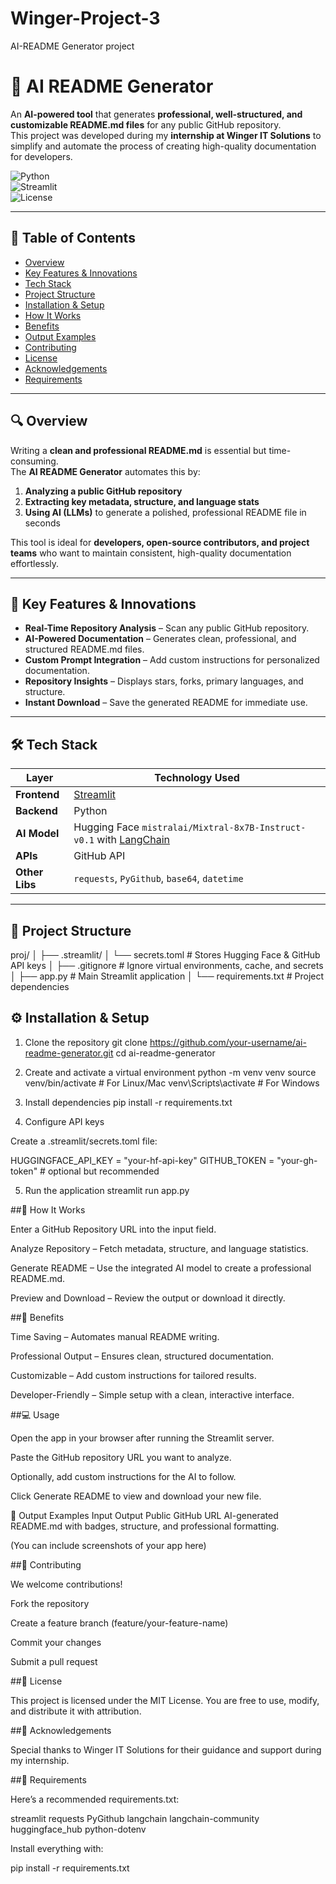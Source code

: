 # Winger-Project-3
AI-README Generator project

# 🤖 AI README Generator  

An **AI-powered tool** that generates **professional, well-structured, and customizable README.md files** for any public GitHub repository.  
This project was developed during my **internship at Winger IT Solutions** to simplify and automate the process of creating high-quality documentation for developers.  

![Python](https://img.shields.io/badge/Python-3.10-blue)  
![Streamlit](https://img.shields.io/badge/Streamlit-1.0-red)  
![License](https://img.shields.io/badge/License-MIT-green)  

---

## 📝 Table of Contents  
- [Overview](#-overview)  
- [Key Features & Innovations](#-key-features--innovations)  
- [Tech Stack](#-tech-stack)  
- [Project Structure](#-project-structure)  
- [Installation & Setup](#-installation--setup)  
- [How It Works](#-how-it-works)  
- [Benefits](#-benefits)  
- [Output Examples](#-output-examples)  
- [Contributing](#-contributing)  
- [License](#-license)  
- [Acknowledgements](#-acknowledgements)  
- [Requirements](#-requirements)  

---

## 🔍 Overview  

Writing a **clean and professional README.md** is essential but time-consuming.  
The **AI README Generator** automates this by:  
1. **Analyzing a public GitHub repository**  
2. **Extracting key metadata, structure, and language stats**  
3. **Using AI (LLMs)** to generate a polished, professional README file in seconds  

This tool is ideal for **developers, open-source contributors, and project teams** who want to maintain consistent, high-quality documentation effortlessly.  

---

## 🚀 Key Features & Innovations  

- **Real-Time Repository Analysis** – Scan any public GitHub repository.  
- **AI-Powered Documentation** – Generates clean, professional, and structured README.md files.  
- **Custom Prompt Integration** – Add custom instructions for personalized documentation.  
- **Repository Insights** – Displays stars, forks, primary languages, and structure.  
- **Instant Download** – Save the generated README for immediate use.  

---

## 🛠 Tech Stack  

| Layer         | Technology Used |
|---------------|-----------------|
| **Frontend**  | [Streamlit](https://streamlit.io/) |
| **Backend**   | Python |
| **AI Model**  | Hugging Face `mistralai/Mixtral-8x7B-Instruct-v0.1` with [LangChain](https://www.langchain.com/) |
| **APIs**      | GitHub API |
| **Other Libs**| `requests`, `PyGithub`, `base64`, `datetime` |

---

## 📂 Project Structure  

proj/
│
├── .streamlit/
│   └── secrets.toml      # Stores Hugging Face & GitHub API keys
│
├── .gitignore            # Ignore virtual environments, cache, and secrets
│
├── app.py                # Main Streamlit application
│
└── requirements.txt      # Project dependencies

## ⚙ Installation & Setup
1. Clone the repository
git clone https://github.com/your-username/ai-readme-generator.git
cd ai-readme-generator

2. Create and activate a virtual environment
python -m venv venv
source venv/bin/activate   # For Linux/Mac
venv\Scripts\activate      # For Windows

3. Install dependencies
pip install -r requirements.txt

4. Configure API keys

Create a .streamlit/secrets.toml file:

HUGGINGFACE_API_KEY = "your-hf-api-key"
GITHUB_TOKEN = "your-gh-token"  # optional but recommended

5. Run the application
streamlit run app.py

##🔄 How It Works

Enter a GitHub Repository URL into the input field.

Analyze Repository – Fetch metadata, structure, and language statistics.

Generate README – Use the integrated AI model to create a professional README.md.

Preview and Download – Review the output or download it directly.

##🎯 Benefits

Time Saving – Automates manual README writing.

Professional Output – Ensures clean, structured documentation.

Customizable – Add custom instructions for tailored results.

Developer-Friendly – Simple setup with a clean, interactive interface.

##💻 Usage

Open the app in your browser after running the Streamlit server.

Paste the GitHub repository URL you want to analyze.

Optionally, add custom instructions for the AI to follow.

Click Generate README to view and download your new file.

📸 Output Examples
Input	Output
Public GitHub URL	AI-generated README.md with badges, structure, and professional formatting.

(You can include screenshots of your app here)

##🤝 Contributing

We welcome contributions!

Fork the repository

Create a feature branch (feature/your-feature-name)

Commit your changes

Submit a pull request

##📜 License

This project is licensed under the MIT License.
You are free to use, modify, and distribute it with attribution.

##🙌 Acknowledgements

Special thanks to Winger IT Solutions for their guidance and support during my internship.

##🧾 Requirements

Here’s a recommended requirements.txt:

streamlit
requests
PyGithub
langchain
langchain-community
huggingface_hub
python-dotenv


Install everything with:

pip install -r requirements.txt
